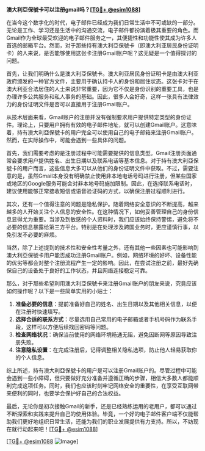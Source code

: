 **澳大利亞保號卡可以注册gmail吗？[[TG💪+ @esim1088](https://t.me/s/esim1088)]**

在当今这个数字化的时代，电子邮件已经成为我们日常生活中不可或缺的一部分。无论是工作、学习还是生活中的沟通交流，电子邮件都扮演着极其重要的角色。而Gmail作为全球最受欢迎的电子邮件服务之一，其便捷性和功能性使其成为许多人首选的邮箱平台。然而，对于那些持有澳大利亞保號卡（即澳大利亚居民身份证明卡）的人来说，是否能够使用这张卡注册Gmail账户呢？这无疑是一个值得探讨的问题。

首先，让我们明确什么是澳大利亞保號卡。澳大利亚居民身份证明卡是由澳大利亚政府颁发的一种官方文件，主要用于确认持卡人的身份和居住状态。这张卡对于在澳大利亚合法居住的人士来说非常重要，因为它不仅是身份识别的重要工具，也是办理许多公共服务和私人事务的基础。因此，很多人会好奇，这样一张具有法律效力的身份证明文件是否可以直接用于注册Gmail账户。

从技术层面来看，Gmail账户的注册并没有强制要求用户提供特定类型的身份证件。理论上，只要用户拥有有效的电子邮件地址，就可以创建Gmail账户。这意味着，持有澳大利亞保號卡的用户完全可以使用自己的电子邮箱来注册Gmail账户。然而，在实际操作中，可能会遇到一些具体的问题。

首先，我们需要考虑的是注册过程中可能需要提供的信息类型。Gmail注册页面通常会要求用户提供姓名、出生日期以及联系电话等基本信息。对于持有澳大利亞保號卡的用户而言，这些信息大多可以从他们的身份证明文件中获取。不过，需要注意的是，虽然Gmail本身没有明确禁止使用非本地电话号码进行注册，但某些国家或地区的Google服务可能会对非本地号码施加限制。因此，在选择联系电话时，建议使用能够正常接收短信或语音验证码的方式，以确保注册过程顺利进行。

其次，还有一个值得注意的问题是隐私保护。随着网络安全意识的不断提高，越来越多的人开始关注个人信息的安全性。在这种情况下，如何妥善管理自己的身份信息显得尤为重要。当涉及到敏感的个人资料时，我们应该始终保持警惕，避免将不必要的信息暴露给第三方平台。特别是在处理涉及跨国业务时，更应谨慎行事，以免引发不必要的麻烦。

当然，除了上述提到的技术性和安全性考量之外，还有其他一些因素也可能影响到澳大利亞保號卡用户能否成功注册Gmail账户。例如，网络环境的好坏、设备性能的优劣等都会对整个注册流程产生一定的影响。因此，在尝试注册之前，最好先确保自己的设备处于良好的工作状态，并且网络连接稳定可靠。

那么，对于那些希望利用澳大利亞保號卡来注册Gmail账户的朋友来说，究竟应该如何操作呢？以下是一些简单实用的小贴士：

1. **准备必要的信息**：提前准备好自己的姓名、出生日期以及其他相关信息，以便在注册时快速填写。
2. **选择合适的联系方式**：尽量选用自己常用的电子邮箱或者手机号码作为联系手段，这样可以方便后续找回密码等问题。
3. **检查网络状况**：确保当前使用的网络环境畅通无阻，避免因断网等原因导致注册失败。
4. **注意隐私设置**：在完成注册后，记得调整相关隐私选项，防止他人轻易获取你的个人信息。

综上所述，持有澳大利亞保號卡的用户是可以注册Gmail账户的。尽管过程中可能会遇到一些小障碍，但只要做好充分准备并遵循正确的步骤，相信大多数人都能顺利完成这项任务。同时，我们也应该时刻牢记网络安全的重要性，在享受互联网带来便利的同时，也要学会保护好自己的合法权益。

最后，无论你是初次接触Gmail的新手，还是已经熟练运用的老用户，都可以通过不断探索和实践来提升自己的使用体验。毕竟，一个好的电子邮件客户端不仅能帮助我们更好地组织日常生活，还能为我们的职业发展提供有力支持。所以，不妨现在就行动起来吧！[[TG💪+ @esim1088](https://t.me/s/esim1088)]

[[TG💪+ @esim1088](https://t.me/s/esim1088) ![Image](https://i.postimg.cc/4NQfJmqS/Snipaste-2025-05-13-00-14-12.png)]